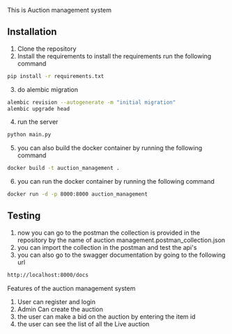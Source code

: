 This is Auction management system 

## Installation
1. Clone the repository
2. Install the requirements to install the requirements run the following command
```bash
pip install -r requirements.txt
```
3. do alembic migration
```bash
alembic revision --autogenerate -m "initial migration"
alembic upgrade head
```
4. run the server
```bash
python main.py
```
5. you can also build the docker container by running the following command
```bash
docker build -t auction_management .
```
6. you can run the docker container by running the following command
```bash
docker run -d -p 8000:8000 auction_management
```
## Testing
1. now you can go to the postman the collection is provided in the repository by the name of auction management.postman_collection.json
2. you can import the collection in the postman and test the api's
3. you can also go to the swagger documentation by going to the following url
```bash
http://localhost:8000/docs
```
 Features of the auction management system
1. User can register and login
2. Admin Can create the auction
3. the user can make a bid on the auction by entering the item id
4. the user can see the list of all the Live auction